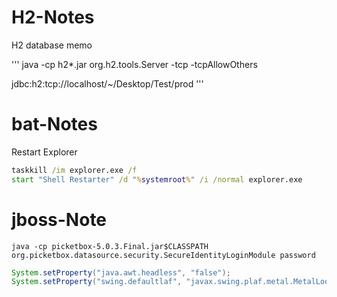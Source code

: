 # H2-Notes
H2 database memo

'''
java -cp h2*.jar org.h2.tools.Server -tcp -tcpAllowOthers

jdbc:h2:tcp://localhost/~/Desktop/Test/prod
'''

# bat-Notes
Restart Explorer
```bat
taskkill /im explorer.exe /f
start "Shell Restarter" /d "%systemroot%" /i /normal explorer.exe
```

# jboss-Note
```
java -cp picketbox-5.0.3.Final.jar$CLASSPATH org.picketbox.datasource.security.SecureIdentityLoginModule password
```

```java
System.setProperty("java.awt.headless", "false");
System.setProperty("swing.defaultlaf", "javax.swing.plaf.metal.MetalLookAndFeel");
```
